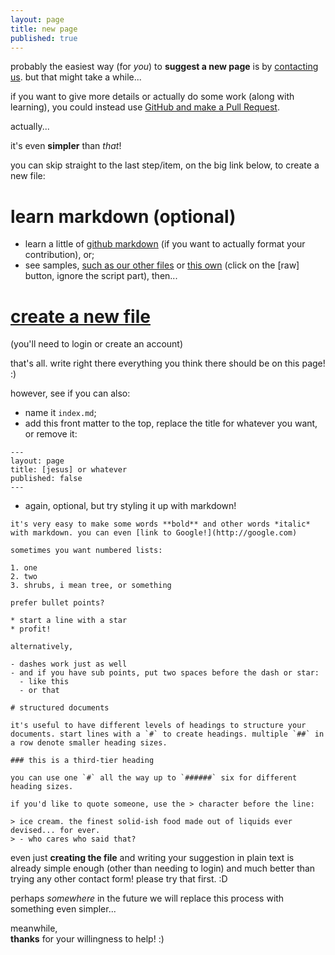 ```yaml
---
layout: page
title: new page
published: true
---
```


probably the easiest way (for *you*) to **suggest a new page** is by [contacting us](/contact). but that might take a while...

if you want to give more details or actually do some work (along with learning), you could instead use [GitHub and make a Pull Request](https://help.github.com/articles/creating-new-files/).

actually...

it's even **simpler** than *that*!

you can skip straight to the last step/item, on the big link below, to create a new file:

# learn markdown (optional)
- learn a little of [github markdown](https://guides.github.com/features/mastering-markdown/) (if you want to actually format your contribution), or;
- see samples, [such as our other files](https://github.com/cregox/cregox.github.io) or [this own](https://github.com/cregox/cregox.github.io/blob/master/newpage/index.md) (click on the [raw] button, ignore the script part), then...

# [**create a new file**](https://github.com/cregox/cregox.github.io/new/master/[jesus])
(you'll need to login or create an account)

that's all. write right there everything you think there should be on this page! :)

however, see if you can also:
- name it `index.md`;
- add this front matter to the top, replace the title for whatever you want, or remove it: 
```
---
layout: page
title: [jesus] or whatever
published: false
---

```

- again, optional, but try styling it up with markdown!
```
it's very easy to make some words **bold** and other words *italic* with markdown. you can even [link to Google!](http://google.com)

sometimes you want numbered lists:

1. one
2. two
3. shrubs, i mean tree, or something

prefer bullet points?

* start a line with a star
* profit!

alternatively,

- dashes work just as well
- and if you have sub points, put two spaces before the dash or star:
  - like this
  - or that

# structured documents

it's useful to have different levels of headings to structure your documents. start lines with a `#` to create headings. multiple `##` in a row denote smaller heading sizes.

### this is a third-tier heading

you can use one `#` all the way up to `######` six for different heading sizes.

if you'd like to quote someone, use the > character before the line:

> ice cream. the finest solid-ish food made out of liquids ever devised... for ever.
> - who cares who said that?
```

even just **creating the file** and writing your suggestion in plain text is already simple enough (other than needing to login) and much better than trying any other contact form! please try that first. :D

perhaps *somewhere* in the future we will replace this process with something even simpler...

meanwhile, <br>
**thanks** for your willingness to help! :)


<script>
function getParameterByName (name, result, url) {
    result = result || ''
    url = url || window.location.href
    name = name.replace(/[\[\]]/g, "\\$&")
    var regex = new RegExp("[?&]" + name + "(=([^&#]*)|&|#|$)"),
        results = regex.exec(url)
    if (!results || !results[2]) return result
    return decodeURIComponent(results[2].replace(/\+/g, " "))
}
document.querySelectorAll('a[href*="[jesus]"]').forEach(function (item) {
    item.href = item.href.replace('[jesus]', getParameterByName('a', 'dummy-newpage'))
})
</script>

